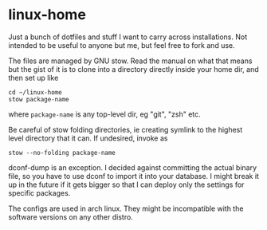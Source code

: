 # linux-home

Just a bunch of dotfiles and stuff I want to carry across installations. Not
intended to be useful to anyone but me, but feel free to fork and use.

The files are managed by GNU stow. Read the manual on what that means but the
gist of it is to clone into a directory directly inside your home dir, and then
set up like

    cd ~/linux-home
    stow package-name

where `package-name` is any top-level dir, eg "git", "zsh" etc.

Be careful of stow folding directories, ie creating symlink to the highest level
directory that it can. If undesired, invoke as

    stow --no-folding package-name

dconf-dump is an exception. I decided against committing the actual binary file,
so you have to use dconf to import it into your database. I might break it up
in the future if it gets bigger so that I can deploy only the settings for
specific packages.

The configs are used in arch linux. They might be incompatible with the software
versions on any other distro.
